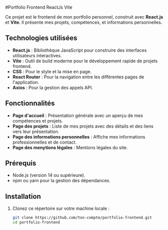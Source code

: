 #Portfolio Frontend ReactJs Vite

Ce projet est le frontend de mon portfolio personnel, construit avec **React.js** et **Vite**. Il présente mes projets, compétences, et informations personnelles.

## Technologies utilisées

- **React.js** : Bibliothèque JavaScript pour construire des interfaces utilisateurs interactives.
- **Vite** : Outil de build moderne pour le développement rapide de projets frontend.
- **CSS** : Pour le style et la mise en page.
- **React Router** : Pour la navigation entre les différentes pages de l'application.
- **Axios** : Pour la gestion des appels API.

## Fonctionnalités

- **Page d'accueil** : Présentation générale avec un aperçu de mes compétences et projets.
- **Page des projets** : Liste de mes projets avec des détails et des liens vers leur présentation.
- **Page des informations personnelles** : Affiche mes informations professionnelles et de contact.
- **Page des menytions légales** : Mentions légales du site.

## Prérequis

- Node.js (version 14 ou supérieure).
- npm ou yarn pour la gestion des dépendances.

## Installation

1. Clonez ce répertoire sur votre machine locale :

   ```bash
   git clone https://github.com/ton-compte/portfolio-frontend.git
   cd portfolio-frontend
